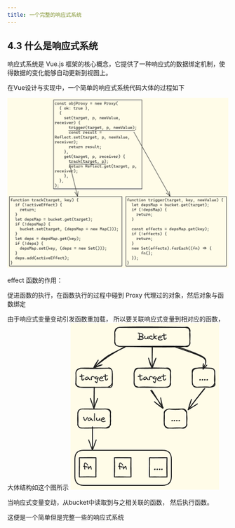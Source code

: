 ```yaml
---
title: 一个完整的响应式系统
---
```


## 4.3 什么是响应式系统

响应式系统是 Vue.js 框架的核心概念，它提供了一种响应式的数据绑定机制，使得数据的变化能够自动更新到视图上。

在Vue设计与实现中，一个简单的响应式系统代码大体的过程如下

![SimpleReactiveSystemCode](images/simpleReactivityCode.png)

effect 函数的作用：

促进函数的执行，在函数执行的过程中碰到 Proxy 代理过的对象，然后对象与函数绑定

由于响应式变量变动引发函数重加载，
所以要关联响应式变量到相对应的函数，大体结构如这个图所示
![bucket](./images/bucket.png)

当响应式变量变动，从bucket中读取到与之相关联的函数， 然后执行函数。

这便是一个简单但是完整一些的响应式系统
